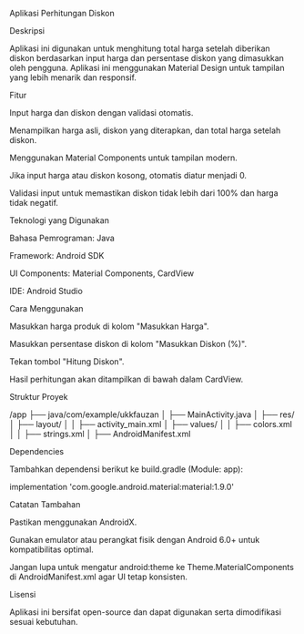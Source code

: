 Aplikasi Perhitungan Diskon

Deskripsi

Aplikasi ini digunakan untuk menghitung total harga setelah diberikan diskon berdasarkan input harga dan persentase diskon yang dimasukkan oleh pengguna. Aplikasi ini menggunakan Material Design untuk tampilan yang lebih menarik dan responsif.

Fitur

Input harga dan diskon dengan validasi otomatis.

Menampilkan harga asli, diskon yang diterapkan, dan total harga setelah diskon.

Menggunakan Material Components untuk tampilan modern.

Jika input harga atau diskon kosong, otomatis diatur menjadi 0.

Validasi input untuk memastikan diskon tidak lebih dari 100% dan harga tidak negatif.

Teknologi yang Digunakan

Bahasa Pemrograman: Java

Framework: Android SDK

UI Components: Material Components, CardView

IDE: Android Studio

Cara Menggunakan

Masukkan harga produk di kolom "Masukkan Harga".

Masukkan persentase diskon di kolom "Masukkan Diskon (%)".

Tekan tombol "Hitung Diskon".

Hasil perhitungan akan ditampilkan di bawah dalam CardView.

Struktur Proyek

/app
 ├── java/com/example/ukkfauzan
 │   ├── MainActivity.java
 │
 ├── res/
 │   ├── layout/
 │   │   ├── activity_main.xml
 │   ├── values/
 │   │   ├── colors.xml
 │   │   ├── strings.xml
 │
 ├── AndroidManifest.xml

Dependencies

Tambahkan dependensi berikut ke build.gradle (Module: app):

implementation 'com.google.android.material:material:1.9.0'

Catatan Tambahan

Pastikan menggunakan AndroidX.

Gunakan emulator atau perangkat fisik dengan Android 6.0+ untuk kompatibilitas optimal.

Jangan lupa untuk mengatur android:theme ke Theme.MaterialComponents di AndroidManifest.xml agar UI tetap konsisten.

Lisensi

Aplikasi ini bersifat open-source dan dapat digunakan serta dimodifikasi sesuai kebutuhan.
